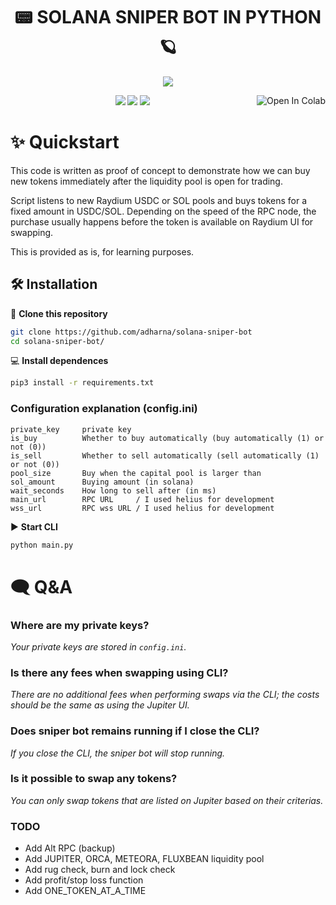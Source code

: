 <div align="center">
    <h1>📟 SOLANA SNIPER BOT IN PYTHON 🪐</h1>
<img src="https://github.com/adharna/solana-sniper-bot/blob/main/Animation.gif?raw=true">
</div>
<p align="center">
<a href="https://colab.research.google.com/github/adharna/solana-sniper-bot/blob/main/Solana_Sniper_Bot.ipynb" target="_parent"><img align="right" src="https://colab.research.google.com/assets/colab-badge.svg" alt="Open In Colab"></a></p>

<p align="center">
    <img src="https://img.shields.io/github/stars/adharna/solana-sniper-bot">
    <img src="https://img.shields.io/github/forks/adharna/solana-sniper-bot">
    <img src="https://img.shields.io/github/last-commit/adharna/solana-sniper-bot">
    <br>
</p>

# ✨ Quickstart

This code is written as proof of concept to demonstrate how we can buy new tokens immediately after the liquidity pool is open for trading.

Script listens to new Raydium USDC or SOL pools and buys tokens for a fixed amount in USDC/SOL.
Depending on the speed of the RPC node, the purchase usually happens before the token is available on Raydium UI for swapping.

This is provided as is, for learning purposes.

## 🛠️ Installation

💾 **Clone this repository**
```sh
git clone https://github.com/adharna/solana-sniper-bot
cd solana-sniper-bot/
```

💻 **Install dependences**
```sh
pip3 install -r requirements.txt
```

### Configuration explanation (config.ini)
```commandline
private_key     private key
is_buy          Whether to buy automatically (buy automatically (1) or not (0))
is_sell         Whether to sell automatically (sell automatically (1) or not (0))
pool_size       Buy when the capital pool is larger than
sol_amount      Buying amount (in solana)
wait_seconds    How long to sell after (in ms)
main_url        RPC URL     / I used helius for development
wss_url         RPC wss URL / I used helius for development
```

▶️ **Start CLI**
```sh
python main.py
```

# 🗨️ Q&A
### Where are my private keys?
*Your private keys are stored in `config.ini`.*
### Is there any fees when swapping using CLI?
*There are no additional fees when performing swaps via the CLI; the costs should be the same as using the Jupiter UI.*
### Does sniper bot remains running if I close the CLI?
*If you close the CLI, the sniper bot will stop running.*
### Is it possible to swap any tokens?
*You can only swap tokens that are listed on Jupiter based on their criterias.*


### TODO

- Add Alt RPC (backup)
- Add JUPITER, ORCA, METEORA, FLUXBEAN liquidity pool
- Add rug check, burn and lock check
- Add profit/stop loss function
- Add ONE_TOKEN_AT_A_TIME
